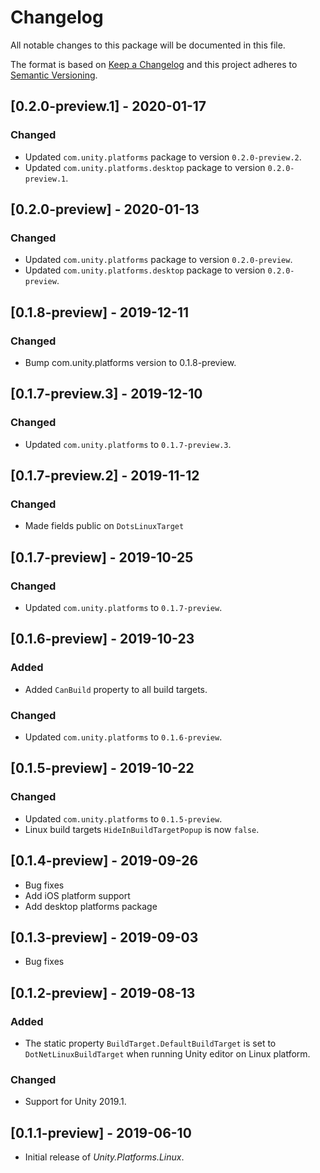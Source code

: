 # Changelog
All notable changes to this package will be documented in this file.

The format is based on [Keep a Changelog](http://keepachangelog.com/en/1.0.0/)
and this project adheres to [Semantic Versioning](http://semver.org/spec/v2.0.0.html).

## [0.2.0-preview.1] - 2020-01-17

### Changed
* Updated `com.unity.platforms` package to version `0.2.0-preview.2`.
* Updated `com.unity.platforms.desktop` package to version `0.2.0-preview.1`.

## [0.2.0-preview] - 2020-01-13

### Changed
* Updated `com.unity.platforms` package to version `0.2.0-preview`.
* Updated `com.unity.platforms.desktop` package to version `0.2.0-preview`.

## [0.1.8-preview] - 2019-12-11

### Changed
* Bump com.unity.platforms version to 0.1.8-preview.

## [0.1.7-preview.3] - 2019-12-10

### Changed
* Updated `com.unity.platforms` to `0.1.7-preview.3`.

## [0.1.7-preview.2] - 2019-11-12

### Changed
* Made fields public on `DotsLinuxTarget`

## [0.1.7-preview] - 2019-10-25

### Changed
* Updated `com.unity.platforms` to `0.1.7-preview`.

## [0.1.6-preview] - 2019-10-23

### Added
* Added `CanBuild` property to all build targets.

### Changed
* Updated `com.unity.platforms` to `0.1.6-preview`.

## [0.1.5-preview] - 2019-10-22

### Changed
* Updated `com.unity.platforms` to `0.1.5-preview`.
* Linux build targets `HideInBuildTargetPopup` is now `false`.

## [0.1.4-preview] - 2019-09-26
* Bug fixes  
* Add iOS platform support
* Add desktop platforms package

## [0.1.3-preview] - 2019-09-03

* Bug fixes  

## [0.1.2-preview] - 2019-08-13

### Added

* The static property `BuildTarget.DefaultBuildTarget` is set to `DotNetLinuxBuildTarget` when running Unity editor on Linux platform.

### Changed

* Support for Unity 2019.1.

## [0.1.1-preview] - 2019-06-10

* Initial release of *Unity.Platforms.Linux*.
